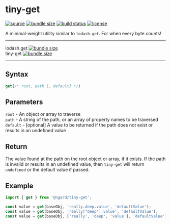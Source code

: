 # tiny-get

[![source](https://badgen.net/npm/v/@ngard/tiny-get)](https://www.npmjs.com/package/@ngard/tiny-get)
[![bundle size](https://badgen.net/bundlephobia/minzip/@ngard/tiny-get)](https://bundlephobia.com/result?p=@ngard/tiny-get)
[![build status](https://badgen.net/travis/NickGard/tiny-get)](https://travis-ci.org/NickGard/tiny-get)
[![license](https://badgen.net/badge/license/MIT/blue)](https://badgen.net/badge/license/MIT/blue)

A minimal-weight utility similar to `lodash.get`. For when every byte counts!

<hr/>

lodash.get [![bundle size](https://badgen.net/bundlephobia/minzip/lodash.get)](https://bundlephobia.com/result?p=lodash.get)
<br/>
tiny-get [![bundle size](https://badgen.net/bundlephobia/minzip/@ngard/tiny-get)](https://bundlephobia.com/result?p=@ngard/tiny-get)

<hr/>

## Syntax

```js
get(/* root, path [, default] */)
```

## Parameters

`root` - An object or array to traverse
<br/>
`path` - A string of the path, or an array of property names to be traversed
<br/>
`default` - [optional] A value to be returned if the path does not exist or results in an undefined value

## Return

The value found at the path on the root object or array, if it exists. If the path is invalid or results in
an undefined value, then `tiny-get` will return `undefined` or the default value if passed.

## Example

```javascript
import { get } from '@ngard/tiny-get';

const value = get(baseObj, 'really.deep.value', 'defaultValue');
const value = get(baseObj, 'really["deep"].value', 'defaultValue');
const value = get(baseObj, ['really', 'deep', 'value'], 'defaultValue');
```
